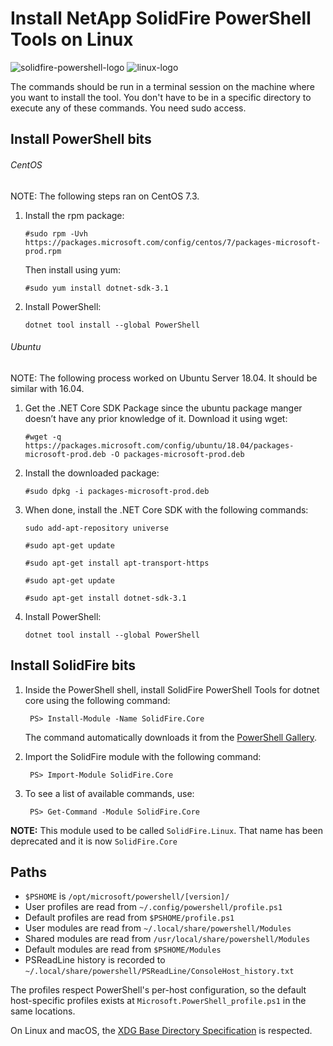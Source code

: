 # Install NetApp SolidFire PowerShell Tools on Linux

![solidfire-powershell-logo](../../Install/product.png) ![linux-logo](linux-logo-small.png)

The commands should be run in a terminal session on the machine where you want to install the tool. You don't have to be in a specific directory to execute any of these commands. You need sudo access. 

## Install PowerShell bits
###### CentOS
NOTE: The following steps ran on CentOS 7.3.

1. Install the rpm package:

    `#sudo rpm -Uvh https://packages.microsoft.com/config/centos/7/packages-microsoft-prod.rpm`

    Then install using yum:

    `#sudo yum install dotnet-sdk-3.1`

2. Install PowerShell:

   `dotnet tool install --global PowerShell`

###### Ubuntu
NOTE: The following process worked on Ubuntu Server 18.04. It should be similar with 16.04. 

1. Get the .NET Core SDK Package since the ubuntu package manger doesn’t have any prior knowledge of it. 
   Download it using wget:

   `#wget -q https://packages.microsoft.com/config/ubuntu/18.04/packages-microsoft-prod.deb -O packages-microsoft-prod.deb`
   

2. Install the downloaded package:

   `#sudo dpkg -i packages-microsoft-prod.deb`
   
   
3. When done, install the .NET Core SDK with the following commands:


   `sudo add-apt-repository universe`
   
   `#sudo apt-get update`
   
   `#sudo apt-get install apt-transport-https`
   
   `#sudo apt-get update`
   
   `#sudo apt-get install dotnet-sdk-3.1`
   
4. Install PowerShell:

   `dotnet tool install --global PowerShell`

## Install SolidFire bits

1. Inside the PowerShell shell, install SolidFire PowerShell Tools for dotnet core using the following command:

        PS> Install-Module -Name SolidFire.Core
        
   The command automatically downloads it from the [PowerShell Gallery](powershellgallery.com). 

2. Import the SolidFire module with the following command:

        PS> Import-Module SolidFire.Core

3. To see a list of available commands, use:

        PS> Get-Command -Module SolidFire.Core

**NOTE:** This module used to be called `SolidFire.Linux`. That name has been deprecated and it is now `SolidFire.Core`

## Paths

* `$PSHOME` is `/opt/microsoft/powershell/[version]/`
* User profiles are read from `~/.config/powershell/profile.ps1`
* Default profiles are read from `$PSHOME/profile.ps1`
* User modules are read from `~/.local/share/powershell/Modules`
* Shared modules are read from `/usr/local/share/powershell/Modules`
* Default modules are read from `$PSHOME/Modules`
* PSReadLine history is recorded to `~/.local/share/powershell/PSReadLine/ConsoleHost_history.txt`

The profiles respect PowerShell's per-host configuration,
so the default host-specific profiles exists at `Microsoft.PowerShell_profile.ps1` in the same locations.

On Linux and macOS, the [XDG Base Directory Specification][xdg-bds] is respected.

[xdg-bds]: https://specifications.freedesktop.org/basedir-spec/basedir-spec-latest.html
